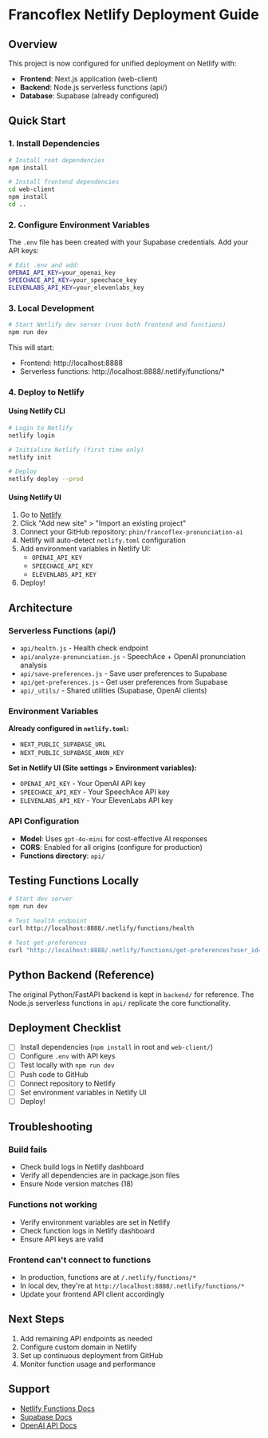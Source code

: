 # Francoflex Netlify Deployment Guide

## Overview

This project is now configured for unified deployment on Netlify with:
- **Frontend**: Next.js application (web-client)
- **Backend**: Node.js serverless functions (api/)
- **Database**: Supabase (already configured)

## Quick Start

### 1. Install Dependencies

```bash
# Install root dependencies
npm install

# Install frontend dependencies
cd web-client
npm install
cd ..
```

### 2. Configure Environment Variables

The `.env` file has been created with your Supabase credentials. Add your API keys:

```bash
# Edit .env and add:
OPENAI_API_KEY=your_openai_key
SPEECHACE_API_KEY=your_speechace_key
ELEVENLABS_API_KEY=your_elevenlabs_key
```

### 3. Local Development

```bash
# Start Netlify dev server (runs both frontend and functions)
npm run dev
```

This will start:
- Frontend: http://localhost:8888
- Serverless functions: http://localhost:8888/.netlify/functions/*

### 4. Deploy to Netlify

#### Using Netlify CLI

```bash
# Login to Netlify
netlify login

# Initialize Netlify (first time only)
netlify init

# Deploy
netlify deploy --prod
```

#### Using Netlify UI

1. Go to [Netlify](https://app.netlify.com/)
2. Click "Add new site" > "Import an existing project"
3. Connect your GitHub repository: `phin/francoflex-pronunciation-ai`
4. Netlify will auto-detect `netlify.toml` configuration
5. Add environment variables in Netlify UI:
   - `OPENAI_API_KEY`
   - `SPEECHACE_API_KEY`
   - `ELEVENLABS_API_KEY`
6. Deploy!

## Architecture

### Serverless Functions (api/)

- `api/health.js` - Health check endpoint
- `api/analyze-pronunciation.js` - SpeechAce + OpenAI pronunciation analysis
- `api/save-preferences.js` - Save user preferences to Supabase
- `api/get-preferences.js` - Get user preferences from Supabase
- `api/_utils/` - Shared utilities (Supabase, OpenAI clients)

### Environment Variables

**Already configured in `netlify.toml`:**
- `NEXT_PUBLIC_SUPABASE_URL`
- `NEXT_PUBLIC_SUPABASE_ANON_KEY`

**Set in Netlify UI (Site settings > Environment variables):**
- `OPENAI_API_KEY` - Your OpenAI API key
- `SPEECHACE_API_KEY` - Your SpeechAce API key
- `ELEVENLABS_API_KEY` - Your ElevenLabs API key

### API Configuration

- **Model**: Uses `gpt-4o-mini` for cost-effective AI responses
- **CORS**: Enabled for all origins (configure for production)
- **Functions directory**: `api/`

## Testing Functions Locally

```bash
# Start dev server
npm run dev

# Test health endpoint
curl http://localhost:8888/.netlify/functions/health

# Test get-preferences
curl "http://localhost:8888/.netlify/functions/get-preferences?user_id=test123"
```

## Python Backend (Reference)

The original Python/FastAPI backend is kept in `backend/` for reference. The Node.js serverless functions in `api/` replicate the core functionality.

## Deployment Checklist

- [ ] Install dependencies (`npm install` in root and `web-client/`)
- [ ] Configure `.env` with API keys
- [ ] Test locally with `npm run dev`
- [ ] Push code to GitHub
- [ ] Connect repository to Netlify
- [ ] Set environment variables in Netlify UI
- [ ] Deploy!

## Troubleshooting

### Build fails
- Check build logs in Netlify dashboard
- Verify all dependencies are in package.json files
- Ensure Node version matches (18)

### Functions not working
- Verify environment variables are set in Netlify
- Check function logs in Netlify dashboard
- Ensure API keys are valid

### Frontend can't connect to functions
- In production, functions are at `/.netlify/functions/*`
- In local dev, they're at `http://localhost:8888/.netlify/functions/*`
- Update your frontend API client accordingly

## Next Steps

1. Add remaining API endpoints as needed
2. Configure custom domain in Netlify
3. Set up continuous deployment from GitHub
4. Monitor function usage and performance

## Support

- [Netlify Functions Docs](https://docs.netlify.com/functions/overview/)
- [Supabase Docs](https://supabase.com/docs)
- [OpenAI API Docs](https://platform.openai.com/docs)
